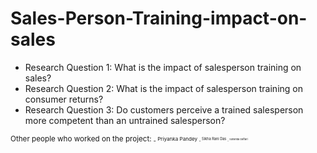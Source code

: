 # Sales-Person-Training-impact-on-sales
* Research Question 1: What is the impact of salesperson training on sales?
* Research Question 2: What is the impact of salesperson training on consumer returns?
* Research Question 3: Do customers perceive a trained salesperson more competent than an untrained salesperson?

<sup> Other people who worked on the project:<sub> 
-<sup> Priyanka Pandey <sub> 
-<sup> Sikha Rani Das <sub> 
-<sup> Sunanda Daftari <sub>


